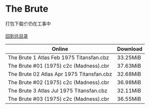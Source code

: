 # The Brute

打包下载📦仍在工事中

[回到总目录](/Catalogs.md)







Online | Download
--- | ---
The Brute 1 Atlas Feb 1975 Titansfan.cbz | 33.25MiB
The Brute #01 (1975) c2c (Madness).cbr | 37.63MiB
The Brute 02 Atlas Apr 1975 Titansfan.cbz | 32.68MiB
The Brute #02 (1975) c2c (Madness).cbr | 36.98MiB
The Brute 3 Atlas Jul 1975 Titansfan.cbz | 32.11MiB
The Brute #03 (1975) c2c (Madness).cbr | 36.55MiB